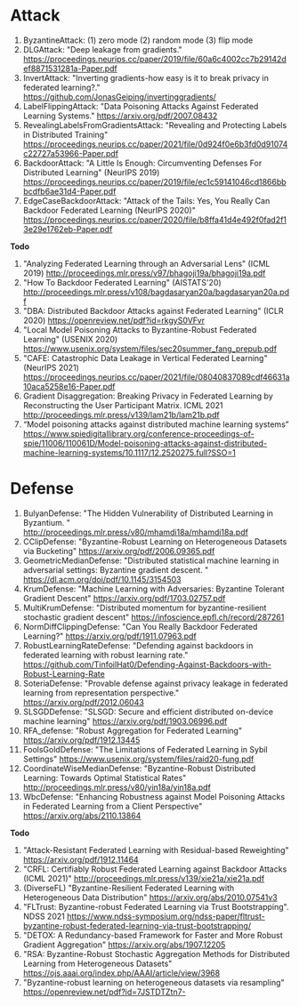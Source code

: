 # Attack
1. ByzantineAttack: (1) zero mode (2) random mode (3) flip mode
2. DLGAttack: "Deep leakage from gradients." 
https://proceedings.neurips.cc/paper/2019/file/60a6c4002cc7b29142def8871531281a-Paper.pdf
3. InvertAttack: "Inverting gradients-how easy is it to break privacy in federated learning?."
https://github.com/JonasGeiping/invertinggradients/
4. LabelFlippingAttack: "Data Poisoning Attacks Against Federated Learning Systems." 
https://arxiv.org/pdf/2007.08432
5. RevealingLabelsFromGradientsAttack: "Revealing and Protecting Labels in Distributed Training" 
https://proceedings.neurips.cc/paper/2021/file/0d924f0e6b3fd0d91074c22727a53966-Paper.pdf
6. BackdoorAttack: "A Little Is Enough: Circumventing Defenses For Distributed Learning" (NeurIPS 2019) 
https://proceedings.neurips.cc/paper/2019/file/ec1c59141046cd1866bbbcdfb6ae31d4-Paper.pdf
7. EdgeCaseBackdoorAttack: "Attack of the Tails: Yes, You Really Can Backdoor Federated Learning (NeurIPS 2020)" 
https://proceedings.neurips.cc/paper/2020/file/b8ffa41d4e492f0fad2f13e29e1762eb-Paper.pdf

**Todo**
1. "Analyzing Federated Learning through an Adversarial Lens" (ICML 2019) 
http://proceedings.mlr.press/v97/bhagoji19a/bhagoji19a.pdf
2. "How To Backdoor Federated Learning" (AISTATS'20) 
http://proceedings.mlr.press/v108/bagdasaryan20a/bagdasaryan20a.pdf
3. "DBA: Distributed Backdoor Attacks against Federated Learning" (ICLR 2020)
https://openreview.net/pdf?id=rkgyS0VFvr
4. "Local Model Poisoning Attacks to Byzantine-Robust Federated Learning" (USENIX 2020)
https://www.usenix.org/system/files/sec20summer_fang_prepub.pdf
5. "CAFE: Catastrophic Data Leakage in Vertical Federated Learning" (NeurIPS 2021)
https://proceedings.neurips.cc/paper/2021/file/08040837089cdf46631a10aca5258e16-Paper.pdf
6. Gradient Disaggregation: Breaking Privacy in Federated Learning by Reconstructing the User Participant Matrix. ICML 2021
http://proceedings.mlr.press/v139/lam21b/lam21b.pdf
7. “Model poisoning attacks against distributed machine learning systems” 
https://www.spiedigitallibrary.org/conference-proceedings-of-spie/11006/110061D/Model-poisoning-attacks-against-distributed-machine-learning-systems/10.1117/12.2520275.full?SSO=1



# Defense
1. BulyanDefense: "The Hidden Vulnerability of Distributed Learning in Byzantium. "
http://proceedings.mlr.press/v80/mhamdi18a/mhamdi18a.pdf
2. CClipDefense: "Byzantine-Robust Learning on Heterogeneous Datasets via Bucketing"
https://arxiv.org/pdf/2006.09365.pdf
3. GeometricMedianDefense: "Distributed statistical machine learning in adversarial settings: Byzantine gradient descent. "
https://dl.acm.org/doi/pdf/10.1145/3154503
4. KrumDefense: "Machine Learning with Adversaries: Byzantine Tolerant Gradient Descent"
https://arxiv.org/pdf/1703.02757.pdf
5. MultiKrumDefense: "Distributed momentum for byzantine-resilient stochastic gradient descent"
https://infoscience.epfl.ch/record/287261
6. NormDiffClippingDefense: "Can You Really Backdoor Federated Learning?" 
https://arxiv.org/pdf/1911.07963.pdf 
7. RobustLearningRateDefense: "Defending against backdoors in federated learning with robust learning rate."
https://github.com/TinfoilHat0/Defending-Against-Backdoors-with-Robust-Learning-Rate
8. SoteriaDefense: "Provable defense against privacy leakage in federated learning from representation perspective." 
https://arxiv.org/pdf/2012.06043
9. SLSGDDefense: "SLSGD: Secure and efficient distributed on-device machine learning"
https://arxiv.org/pdf/1903.06996.pdf
10. RFA_defense: "Robust Aggregation for Federated Learning"
https://arxiv.org/pdf/1912.13445
11. FoolsGoldDefense: "The Limitations of Federated Learning in Sybil Settings"
https://www.usenix.org/system/files/raid20-fung.pdf
12. CoordinateWiseMedianDefense: "Byzantine-Robust Distributed Learning: Towards Optimal Statistical Rates"
http://proceedings.mlr.press/v80/yin18a/yin18a.pdf
13. WbcDefense: "Enhancing Robustness against Model Poisoning Attacks in Federated Learning from a Client Perspective" 
https://arxiv.org/abs/2110.13864 



**Todo**
1. "Attack-Resistant Federated Learning with Residual-based Reweighting"
https://arxiv.org/pdf/1912.11464
2. "CRFL: Certifiably Robust Federated Learning against Backdoor Attacks (ICML 2021)"
http://proceedings.mlr.press/v139/xie21a/xie21a.pdf
3. (DiverseFL) "Byzantine-Resilient Federated Learning with Heterogeneous Data Distribution"
https://arxiv.org/abs/2010.07541v3
4. "FLTrust: Byzantine-robust Federated Learning via Trust Bootstrapping". NDSS 2021
https://www.ndss-symposium.org/ndss-paper/fltrust-byzantine-robust-federated-learning-via-trust-bootstrapping/
5. "DETOX: A Redundancy-based Framework for Faster and More Robust Gradient Aggregation"
https://arxiv.org/abs/1907.12205
6. "RSA: Byzantine-Robust Stochastic Aggregation Methods for Distributed Learning from Heterogeneous Datasets"
https://ojs.aaai.org/index.php/AAAI/article/view/3968
7. "Byzantine-robust learning on heterogeneous datasets via resampling"
https://openreview.net/pdf?id=7JSTDTZtn7-
